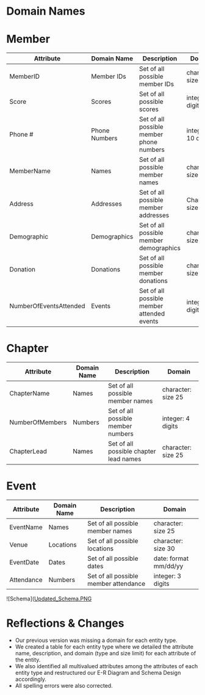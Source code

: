 # Domain Names

# Member
| Attribute       | Domain Name  | Description                                 | Domain                        |
|-----------------|--------------|---------------------------------------------|-------------------------------|
| MemberID        | Member IDs   | Set of all possible member IDs              | character: size 10            |
| Score           | Scores       | Set of all possible scores                  | integer: 3 digits             |
| Phone #         | Phone Numbers| Set of all possible member phone numbers    | integer: 10 digits            |
| MemberName      | Names        | Set of all possible member names            | character: size 25            |
| Address         | Addresses    | Set of all possible member addresses        | Character: size 30            |
| Demographic     | Demographics | Set of all possible member demographics     | character: size 25            |
| Donation        | Donations    | Set of all possible member donations        | character: size 25            |
| NumberOfEventsAttended | Events| Set of all possible member attended events | integer: 3 digits             |

# Chapter
| Attribute       | Domain Name  | Description                               | Domain                        |
|-----------------|--------------|-------------------------------------------|-------------------------------|
| ChapterName      | Names        | Set of all possible member names          | character: size 25            |
| NumberOfMembers | Numbers      | Set of all possible member numbers        | integer: 4 digits             |
| ChapterLead     | Names        | Set of all possible chapter lead names    | character: size 25            |

# Event
| Attribute   | Domain Name | Description                           | Domain                      |
|-------------|-------------|---------------------------------------|-----------------------------|
| EventName   | Names       | Set of all possible member names      | character: size 25          |
| Venue       | Locations   | Set of all possible locations         | character: size 30          |
| EventDate   | Dates       | Set of all possible dates             | date: format mm/dd/yy       |
| Attendance  | Numbers     | Set of all possible member attendance | integer: 3 digits           |


![Schema]([Updated_Schema.PNG](/Updated_Schema.PNG "Schema")

# Reflections & Changes
- Our previous version was missing a domain for each entity type. 
- We created a table for each entity type where we detailed the attribute name, description, and domain (type and size limit) for each attribute of the entity.
- We also identified all multivalued attributes among the attributes of each entity type and restructured our E-R Diagram and Schema Design accordingly. 
- All spelling errors were also corrected.

